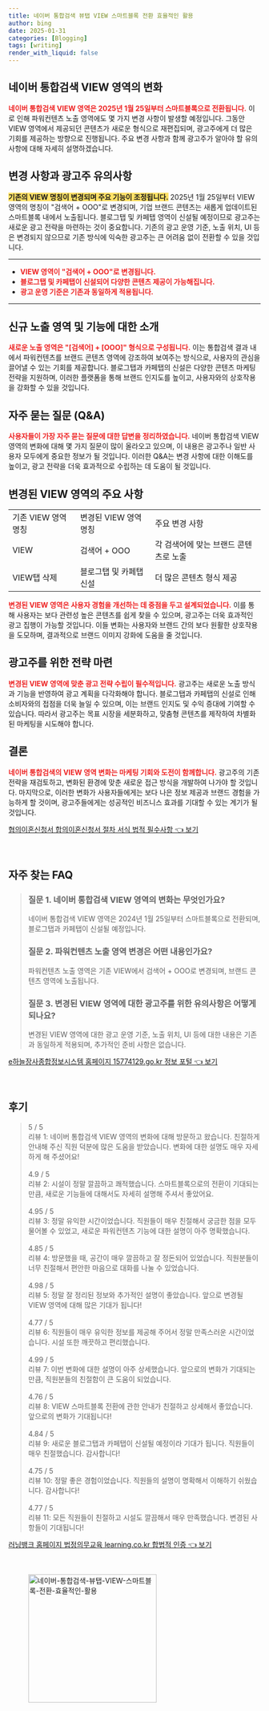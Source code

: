 ```yaml
---
title: 네이버 통합검색 뷰탭 VIEW 스마트블록 전환 효율적인 활용
author: bing
date: 2025-01-31
categories: [Blogging]
tags: [writing]
render_with_liquid: false
---
```



<h2 id='네이버_통합검색_VIEW_변화'>네이버 통합검색 VIEW 영역의 변화</h2>

<p><b><span style="color: #ee2323;">네이버 통합검색 VIEW 영역은 2025년 1월 25일부터 스마트블록으로 전환됩니다.</span></b> 이로 인해 파워컨텐츠 노출 영역에도 몇 가지 변경 사항이 발생할 예정입니다. 그동안 VIEW 영역에서 제공되던 콘텐츠가 새로운 형식으로 재편집되며, 광고주에게 더 많은 기회를 제공하는 방향으로 진행됩니다. 주요 변경 사항과 함께 광고주가 알아야 할 유의사항에 대해 자세히 설명하겠습니다.</p>

<h2 id='변경사항과_유의사항'>변경 사항과 광고주 유의사항</h2>

<p><b><span style="background-color: #ffe066;">기존의 VIEW 명칭이 변경되며 주요 기능이 조정됩니다.</span></b> 2025년 1월 25일부터 VIEW 영역의 명칭이 "검색어 + OOO"로 변경되며, 기업 브랜드 콘텐츠는 새롭게 업데이트된 스마트블록 내에서 노출됩니다. 블로그탭 및 카페탭 영역이 신설될 예정이므로 광고주는 새로운 광고 전략을 마련하는 것이 중요합니다. 기존의 광고 운영 기준, 노출 위치, UI 등은 변경되지 않으므로 기존 방식에 익숙한 광고주는 큰 어려움 없이 전환할 수 있을 것입니다.</p>

<hr />

<ul>
    <li><b><span style="color: #ee2323;">VIEW 영역이 "검색어 + OOO"로 변경됩니다.</span></b></li>
    <li><b><span style="color: #ee2323;">블로그탭 및 카페탭이 신설되어 다양한 콘텐츠 제공이 가능해집니다.</span></b></li>
    <li><b><span style="color: #ee2323;">광고 운영 기준은 기존과 동일하게 적용됩니다.</span></b></li>
</ul>

<hr />

<h2 id='신규_노출_영역_및_기능'>신규 노출 영역 및 기능에 대한 소개</h2>

<p><b><span style="color: #ee2323;">새로운 노출 영역은 "[검색어] + [OOO]" 형식으로 구성됩니다.</span></b> 이는 통합검색 결과 내에서 파워컨텐츠를 브랜드 콘텐츠 영역에 강조하여 보여주는 방식으로, 사용자의 관심을 끌어낼 수 있는 기회를 제공합니다. 블로그탭과 카페탭의 신설은 다양한 콘텐츠 마케팅 전략을 지원하며, 이러한 플랫폼을 통해 브랜드 인지도를 높이고, 사용자와의 상호작용을 강화할 수 있을 것입니다.</p>

<h2 id='자주_묻는_질문'>자주 묻는 질문 (Q&A)</h2>

<p><b><span style="color: #ee2323;">사용자들이 가장 자주 묻는 질문에 대한 답변을 정리하였습니다.</span></b> 네이버 통합검색 VIEW 영역의 변화에 대해 몇 가지 질문이 많이 올라오고 있으며, 이 내용은 광고주나 일반 사용자 모두에게 중요한 정보가 될 것입니다. 이러한 Q&A는 변경 사항에 대한 이해도를 높이고, 광고 전략을 더욱 효과적으로 수립하는 데 도움이 될 것입니다.</p>

<h2 id='변경된_VIEW_영역'>변경된 VIEW 영역의 주요 사항</h2>

<table>
    <tr>
        <td>기존 VIEW 영역 명칭</td>
        <td>변경된 VIEW 영역 명칭</td>
        <td>주요 변경 사항</td>
    </tr>
    <tr>
        <td>VIEW</td>
        <td>검색어 + OOO</td>
        <td>각 검색어에 맞는 브랜드 콘텐츠로 노출</td>
    </tr>
    <tr>
        <td>VIEW탭 삭제</td>
        <td>블로그탭 및 카페탭 신설</td>
        <td>더 많은 콘텐츠 형식 제공</td>
    </tr>
</table>

<p><b><span style="color: #ee2323;">변경된 VIEW 영역은 사용자 경험을 개선하는 데 중점을 두고 설계되었습니다.</span></b> 이를 통해 사용자는 보다 관련성 높은 콘텐츠를 쉽게 찾을 수 있으며, 광고주는 더욱 효과적인 광고 집행이 가능할 것입니다. 이들 변화는 사용자와 브랜드 간의 보다 원활한 상호작용을 도모하며, 결과적으로 브랜드 이미지 강화에 도움을 줄 것입니다.</p>

<h2 id='광고주를_위한_전략'>광고주를 위한 전략 마련</h2>

<p><b><span style="color: #ee2323;">변경된 VIEW 영역에 맞춘 광고 전략 수립이 필수적입니다.</span></b> 광고주는 새로운 노출 방식과 기능을 반영하여 광고 계획을 다각화해야 합니다. 블로그탭과 카페탭의 신설로 인해 소비자와의 접점을 더욱 늘일 수 있으며, 이는 브랜드 인지도 및 수익 증대에 기여할 수 있습니다. 따라서 광고주는 목표 시장을 세분화하고, 맞춤형 콘텐츠를 제작하여 차별화된 마케팅을 시도해야 합니다.</p>

<h2 id='결론'>결론</h2>

<p><b><span style="color: #ee2323;">네이버 통합검색의 VIEW 영역 변화는 마케팅 기회와 도전이 함께합니다.</span></b> 광고주의 기존 전략을 재검토하고, 변화된 환경에 맞춘 새로운 접근 방식을 개발하여 나가야 할 것입니다. 마지막으로, 이러한 변화가 사용자들에게는 보다 나은 정보 제공과 브랜드 경험을 가능하게 할 것이며, 광고주들에게는 성공적인 비즈니스 효과를 기대할 수 있는 계기가 될 것입니다.</p>


<p><a class="click-button" title="협의이혼신청서 합의이혼신청서 절차 서식 법적 필수사항" href="https://greenforu.github.io/posts/%ED%98%91%EC%9D%98%EC%9D%B4%ED%98%BC%EC%8B%A0%EC%B2%AD%EC%84%9C-%ED%95%A9%EC%9D%98%EC%9D%B4%ED%98%BC%EC%8B%A0%EC%B2%AD%EC%84%9C-%EC%A0%88%EC%B0%A8-%EC%84%9C%EC%8B%9D-%EB%B2%95%EC%A0%81-%ED%95%84%EC%88%98%EC%82%AC%ED%95%AD/" rel="dofollow">협의이혼신청서 합의이혼신청서 절차 서식 법적 필수사항 👈 보기</a></p><br>
<h2 id='자주_찾는_FAQ'>자주 찾는 FAQ</h2>
<div itemscope="" itemtype="https://schema.org/FAQPage"> 
<blockquote> 
<div itemscope="" itemprop="mainEntity" itemtype="https://schema.org/Question"> 
<h3 itemprop="name">질문 1. 네이버 통합검색 VIEW 영역의 변화는 무엇인가요?</h3> 
<div itemscope="" itemprop="acceptedAnswer" itemtype="https://schema.org/Answer"> 
<span itemprop="text"> 
<p>네이버 통합검색 VIEW 영역은 2024년 1월 25일부터 스마트블록으로 전환되며, 블로그탭과 카페탭이 신설될 예정입니다.</p> 
</span> 
</div> 
</div> 

<div itemscope="" itemprop="mainEntity" itemtype="https://schema.org/Question"> 
<h3 itemprop="name">질문 2. 파워컨텐츠 노출 영역 변경은 어떤 내용인가요?</h3> 
<div itemscope="" itemprop="acceptedAnswer" itemtype="https://schema.org/Answer"> 
<span itemprop="text"> 
<p>파워컨텐츠 노출 영역은 기존 VIEW에서 검색어 + OOO로 변경되며, 브랜드 콘텐츠 영역에 노출됩니다.</p> 
</span> 
</div> 
</div> 

<div itemscope="" itemprop="mainEntity" itemtype="https://schema.org/Question"> 
<h3 itemprop="name">질문 3. 변경된 VIEW 영역에 대한 광고주를 위한 유의사항은 어떻게 되나요?</h3> 
<div itemscope="" itemprop="acceptedAnswer" itemtype="https://schema.org/Answer"> 
<span itemprop="text"> 
<p>변경된 VIEW 영역에 대한 광고 운영 기준, 노출 위치, UI 등에 대한 내용은 기존과 동일하게 적용되며, 추가적인 준비 사항은 없습니다.</p> 
</span> 
</div> 
</div> 
</blockquote> 
</div>
<p><a class="click-button" title="e하늘장사종합정보시스템 홈페이지 15774129.go.kr 정보 포털" href="https://greenforu.github.io/posts/e%ED%95%98%EB%8A%98%EC%9E%A5%EC%82%AC%EC%A2%85%ED%95%A9%EC%A0%95%EB%B3%B4%EC%8B%9C%EC%8A%A4%ED%85%9C-%ED%99%88%ED%8E%98%EC%9D%B4%EC%A7%80-15774129.go.kr-%EC%A0%95%EB%B3%B4-%ED%8F%AC%ED%84%B8/" rel="dofollow">e하늘장사종합정보시스템 홈페이지 15774129.go.kr 정보 포털 👈 보기</a></p><br>
<h2 id='후기'>후기</h2>
<div itemscope itemtype="https://schema.org/Product">
  <blockquote>
  <div itemprop="review" itemscope itemtype="https://schema.org/Review">
      <div itemprop="reviewRating" itemscope itemtype="https://schema.org/Rating"> <span itemprop="ratingValue">5</span> / <span itemprop="bestRating">5</span> </div>
      <span itemprop="reviewBody">리뷰 1: 네이버 통합검색 VIEW 영역의 변화에 대해 방문하고 왔습니다. 친절하게 안내해 주신 직원 덕분에 많은 도움을 받았습니다. 변화에 대한 설명도 매우 자세하게 해 주셨어요!</span>
  </div>
  <br>
  <div itemprop="review" itemscope itemtype="https://schema.org/Review">
      <div itemprop="reviewRating" itemscope itemtype="https://schema.org/Rating"> <span itemprop="ratingValue">4.9</span> / <span itemprop="bestRating">5</span> </div>
      <span itemprop="reviewBody">리뷰 2: 시설이 정말 깔끔하고 쾌적했습니다. 스마트블록으로의 전환이 기대되는 만큼, 새로운 기능들에 대해서도 자세히 설명해 주셔서 좋았어요.</span>
  </div>
  <br>
  <div itemprop="review" itemscope itemtype="https://schema.org/Review">
      <div itemprop="reviewRating" itemscope itemtype="https://schema.org/Rating"> <span itemprop="ratingValue">4.95</span> / <span itemprop="bestRating">5</span> </div>
      <span itemprop="reviewBody">리뷰 3: 정말 유익한 시간이었습니다. 직원들이 매우 친절해서 궁금한 점을 모두 물어볼 수 있었고, 새로운 파워컨텐츠 기능에 대한 설명이 아주 명확했습니다.</span>
  </div>
  <br>
  <div itemprop="review" itemscope itemtype="https://schema.org/Review">
      <div itemprop="reviewRating" itemscope itemtype="https://schema.org/Rating"> <span itemprop="ratingValue">4.85</span> / <span itemprop="bestRating">5</span> </div>
      <span itemprop="reviewBody">리뷰 4: 방문했을 때, 공간이 매우 깔끔하고 잘 정돈되어 있었습니다. 직원분들이 너무 친절해서 편안한 마음으로 대화를 나눌 수 있었습니다.</span>
  </div>
  <br>
  <div itemprop="review" itemscope itemtype="https://schema.org/Review">
      <div itemprop="reviewRating" itemscope itemtype="https://schema.org/Rating"> <span itemprop="ratingValue">4.98</span> / <span itemprop="bestRating">5</span> </div>
      <span itemprop="reviewBody">리뷰 5: 정말 잘 정리된 정보와 추가적인 설명이 좋았습니다. 앞으로 변경될 VIEW 영역에 대해 많은 기대가 됩니다!</span>
  </div>
  <br>
  <div itemprop="review" itemscope itemtype="https://schema.org/Review">
      <div itemprop="reviewRating" itemscope itemtype="https://schema.org/Rating"> <span itemprop="ratingValue">4.77</span> / <span itemprop="bestRating">5</span> </div>
      <span itemprop="reviewBody">리뷰 6: 직원들이 매우 유익한 정보를 제공해 주어서 정말 만족스러운 시간이었습니다. 시설 또한 깨끗하고 편리했습니다.</span>
  </div>
  <br>
  <div itemprop="review" itemscope itemtype="https://schema.org/Review">
      <div itemprop="reviewRating" itemscope itemtype="https://schema.org/Rating"> <span itemprop="ratingValue">4.99</span> / <span itemprop="bestRating">5</span> </div>
      <span itemprop="reviewBody">리뷰 7: 이번 변화에 대한 설명이 아주 상세했습니다. 앞으로의 변화가 기대되는 만큼, 직원분들의 친절함이 큰 도움이 되었습니다.</span>
  </div>
  <br>
  <div itemprop="review" itemscope itemtype="https://schema.org/Review">
      <div itemprop="reviewRating" itemscope itemtype="https://schema.org/Rating"> <span itemprop="ratingValue">4.76</span> / <span itemprop="bestRating">5</span> </div>
      <span itemprop="reviewBody">리뷰 8: VIEW 스마트블록 전환에 관한 안내가 친절하고 상세해서 좋았습니다. 앞으로의 변화가 기대됩니다!</span>
  </div>
  <br>
  <div itemprop="review" itemscope itemtype="https://schema.org/Review">
      <div itemprop="reviewRating" itemscope itemtype="https://schema.org/Rating"> <span itemprop="ratingValue">4.84</span> / <span itemprop="bestRating">5</span> </div>
      <span itemprop="reviewBody">리뷰 9: 새로운 블로그탭과 카페탭이 신설될 예정이라 기대가 됩니다. 직원들이 매우 친절했습니다. 감사합니다!</span>
  </div>
  <br>
  <div itemprop="review" itemscope itemtype="https://schema.org/Review">
      <div itemprop="reviewRating" itemscope itemtype="https://schema.org/Rating"> <span itemprop="ratingValue">4.75</span> / <span itemprop="bestRating">5</span> </div>
      <span itemprop="reviewBody">리뷰 10: 정말 좋은 경험이었습니다. 직원들의 설명이 명확해서 이해하기 쉬웠습니다. 감사합니다!</span>
  </div>
  <br>
  <div itemprop="review" itemscope itemtype="https://schema.org/Review">
      <div itemprop="reviewRating" itemscope itemtype="https://schema.org/Rating"> <span itemprop="ratingValue">4.77</span> / <span itemprop="bestRating">5</span> </div>
      <span itemprop="reviewBody">리뷰 11: 모든 직원들이 친절하고 시설도 깔끔해서 매우 만족했습니다. 변경된 사항들이 기대됩니다!</span>
  </div>
  </blockquote>
</div>
<p><a class="click-button" title="러닝뱅크 홈페이지 법정의무교육 learning.co.kr 합법적 인증" href="https://greenforu.github.io/posts/%EB%9F%AC%EB%8B%9D%EB%B1%85%ED%81%AC-%ED%99%88%ED%8E%98%EC%9D%B4%EC%A7%80-%EB%B2%95%EC%A0%95%EC%9D%98%EB%AC%B4%EA%B5%90%EC%9C%A1-learning.co.kr-%ED%95%A9%EB%B2%95%EC%A0%81-%EC%9D%B8%EC%A6%9D/" rel="dofollow">러닝뱅크 홈페이지 법정의무교육 learning.co.kr 합법적 인증 👈 보기</a></p><br>
<figure class="image"><img src="https://greenforu.github.io/assets/img/thumbnail/네이버-통합검색-뷰탭-VIEW-스마트블록-전환-효율적인-활용.webp" alt="네이버-통합검색-뷰탭-VIEW-스마트블록-전환-효율적인-활용" width="256" height="256"></figure>